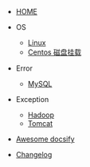 - [HOME](/)

<!-- - 计算机基础
  - [操作系统](/操作系统.md)
  - [计算机网络](/计算机网络.md)
  - [计算机组成原理](/计算机组成原理.md)

- 设计模式
  - [Mysql](/Pattern-Model/单例模式.md)
 -->
- OS
  - [Linux](/OS/Linux.md)
  - [Centos 磁盘挂载](/OS/Centos磁盘挂载.md)
- Error
  - [MySQL](/Error/MySQL.md)

- Exception
  - [Hadoop](/Exception/Hadoop.md)
  - [Tomcat](/Exception/Tomcat.md)

- [Awesome docsify](awesome.md)
- [Changelog](changelog.md)

